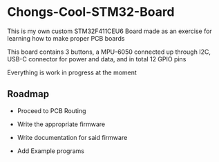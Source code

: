# Chongs-Cool-STM32-Board

This is my own custom STM32F411CEU6 Board made as an exercise for learning how to make proper PCB boards

This board contains 3 buttons, a MPU-6050 connected up through I2C, USB-C connector for power and data, and in total 12 GPIO pins

Everything is work in progress at the moment
## Roadmap

- Proceed to PCB Routing

- Write the appropriate firmware

- Write documentation for said firmware

- Add Example programs
